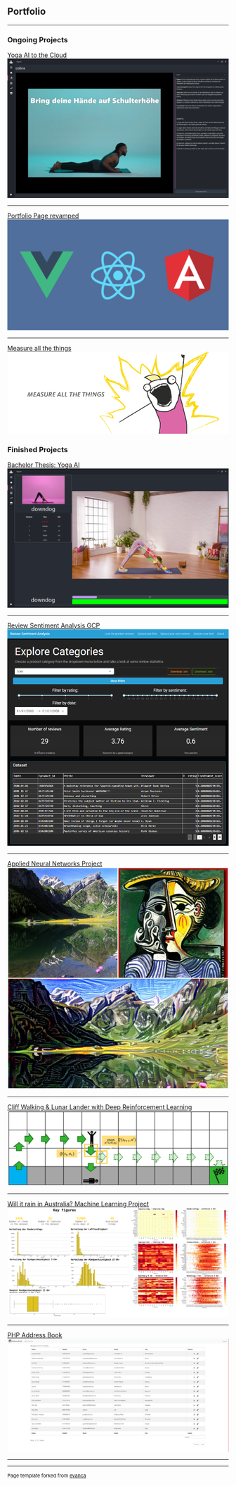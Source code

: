 ## Portfolio

---

### Ongoing Projects
 
[Yoga AI to the Cloud](https://github.com/alkolhar/yoga-ai-cloud)
<img src="images/learning_preview.png?raw=true"/>

---
[Portfolio Page revamped](https://github.com/alkolhar/portfolio-revamped)
<img src="images/frontend.png">

---
[Measure all the things](https://github.com/alkolhar/rpi-measure)
<img src="images/measure.png?raw=true"/>

### Finished Projects

[Bachelor Thesis: Yoga AI](/pdf/BA_Yoga-AI_Seliner-Koller.pdf)
<img src="images/training_preview.png?raw=true"/>

---
[Review Sentiment Analysis GCP](https://alkolhar.github.io/InI-CC/)
<img src="images/cc-landingpage.jpg?raw=true"/>

---
[Applied Neural Networks Project](https://alkolhar.github.io/M_ANN/)
<img src="images/ann_style-transfer.jpg?raw=true"/>

---
[Cliff Walking & Lunar Lander with Deep Reinforcement Learning](https://alkolhar.github.io/M_DRL/)
<img src="images/cliff_walking.png?raw=true"/>

---
[Will it rain in Australia? Machine Learning Project](/notebooks/ml-project/rain-in-australia.html)
<img src="images/ml-projekt.png?raw=true"/>

--- 
[PHP Address Book](https://alkolhar.github.io/M_Web/)
<img src="images/php-addressbook.png?raw=true"/>

---
<!--
### Other Projects

- [Project 1 Title](http://example.com/)
- [Project 2 Title](http://example.com/)
- [Project 3 Title](http://example.com/)
- [Project 4 Title](http://example.com/)
- [Project 5 Title](http://example.com/)

---
-->



---
<p style="font-size:11px">Page template forked from <a href="https://github.com/evanca/quick-portfolio">evanca</a></p>
<!-- Remove above link if you don't want to attibute -->
